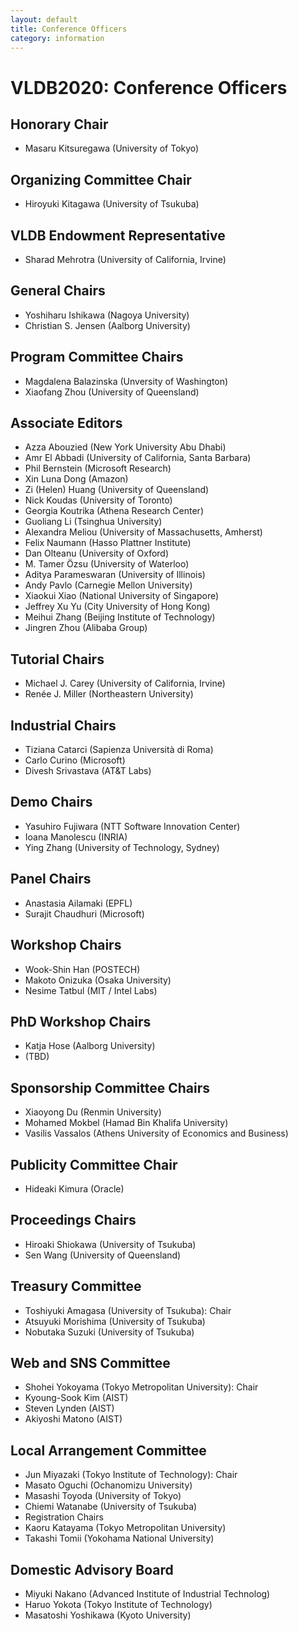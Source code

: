 ```yaml
---
layout: default
title: Conference Officers
category: information
---
```


# VLDB2020: Conference Officers

## Honorary Chair

* Masaru Kitsuregawa (University of Tokyo)

## Organizing Committee Chair

* Hiroyuki Kitagawa (University of Tsukuba)

## VLDB Endowment Representative

* Sharad Mehrotra (University of California, Irvine)

## General Chairs

* Yoshiharu Ishikawa (Nagoya University)
* Christian S. Jensen (Aalborg University)

## Program Committee Chairs

* Magdalena Balazinska (Unversity of Washington)
* Xiaofang Zhou (University of Queensland)

## Associate Editors

* Azza Abouzied (New York University Abu Dhabi)
* Amr El Abbadi (University of California, Santa Barbara)
* Phil Bernstein (Microsoft Research)
* Xin Luna Dong (Amazon)
* Zi (Helen) Huang (University of Queensland)
* Nick Koudas (University of Toronto)
* Georgia Koutrika (Athena Research Center)
* Guoliang Li (Tsinghua University)
* Alexandra Meliou (University of Massachusetts, Amherst)
* Felix Naumann (Hasso Plattner Institute)
* Dan Olteanu (University of Oxford)
* M. Tamer Özsu (University of Waterloo)
* Aditya Parameswaran (University of Illinois)
* Andy Pavlo (Carnegie Mellon University)
* Xiaokui Xiao (National University of Singapore)
* Jeffrey Xu Yu (City University of Hong Kong)
* Meihui Zhang (Beijing Institute of Technology)
* Jingren Zhou (Alibaba Group)

## Tutorial Chairs

* Michael J. Carey (University of California, Irvine)
* Renée J. Miller (Northeastern University)

## Industrial Chairs

* Tiziana Catarci (Sapienza Università di Roma)
* Carlo Curino (Microsoft)
* Divesh Srivastava (AT&T Labs)

## Demo Chairs

* Yasuhiro Fujiwara (NTT Software Innovation Center)
* Ioana Manolescu (INRIA)
* Ying Zhang (University of Technology, Sydney)

## Panel Chairs

* Anastasia Ailamaki (EPFL)
* Surajit Chaudhuri (Microsoft)

## Workshop Chairs

* Wook-Shin Han (POSTECH)
* Makoto Onizuka (Osaka University)
* Nesime Tatbul (MIT / Intel Labs)

## PhD Workshop Chairs

* Katja Hose (Aalborg University)
* (TBD)

## Sponsorship Committee Chairs

* Xiaoyong Du (Renmin University)
* Mohamed Mokbel (Hamad Bin Khalifa University)
* Vasilis Vassalos (Athens University of Economics and Business)

## Publicity Committee Chair

* Hideaki Kimura (Oracle)

## Proceedings Chairs

* Hiroaki Shiokawa (University of Tsukuba)
* Sen Wang (University of Queensland)

## Treasury Committee

* Toshiyuki Amagasa (University of Tsukuba): <span class="h-font">Chair</span>
* Atsuyuki Morishima (University of Tsukuba)
* Nobutaka Suzuki (University of Tsukuba)

## Web and SNS Committee 

* Shohei Yokoyama (Tokyo Metropolitan University): <span class="h-font">Chair</span>
* Kyoung-Sook Kim (AIST)
* Steven Lynden (AIST)
* Akiyoshi Matono (AIST)

## Local Arrangement Committee

* Jun Miyazaki (Tokyo Institute of Technology): <span class="h-font">Chair</span>
* Masato Oguchi (Ochanomizu University)
* Masashi Toyoda (University of Tokyo)
* Chiemi Watanabe (University of Tsukuba)
* Registration Chairs 
* Kaoru Katayama (Tokyo Metropolitan University)
* Takashi Tomii (Yokohama National University)

## Domestic Advisory Board

* Miyuki Nakano (Advanced Institute of Industrial Technolog)
* Haruo Yokota (Tokyo Institute of Technology)
* Masatoshi Yoshikawa (Kyoto University)
